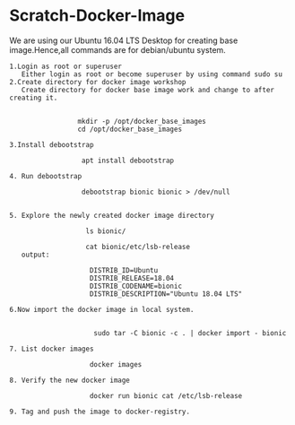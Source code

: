 #  Scratch-Docker-Image

We are using our Ubuntu 16.04 LTS Desktop for creating base image.Hence,all commands are for debian/ubuntu system.

    1.Login as root or superuser
       Either login as root or become superuser by using command sudo su
    2.Create directory for docker image workshop
       Create directory for docker base image work and change to after creating it.
       
                     
                     mkdir -p /opt/docker_base_images
                     cd /opt/docker_base_images
                     
    3.Install debootstrap
           
                      apt install debootstrap
                      
    4. Run debootstrap
         
                      debootstrap bionic bionic > /dev/null
                      
                      
    5. Explore the newly created docker image directory
    
                       ls bionic/
                       
                       cat bionic/etc/lsb-release 
       output:
               
                        DISTRIB_ID=Ubuntu
                        DISTRIB_RELEASE=18.04
                        DISTRIB_CODENAME=bionic
                        DISTRIB_DESCRIPTION="Ubuntu 18.04 LTS"
                        
    6.Now import the docker image in local system.
    
    
                         sudo tar -C bionic -c . | docker import - bionic
                         
    7. List docker images
    
                        docker images
                        
    8. Verify the new docker image
    
                        docker run bionic cat /etc/lsb-release
                        
    9. Tag and push the image to docker-registry.
